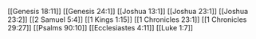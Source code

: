 [[Genesis 18:11]]
[[Genesis 24:1]]
[[Joshua 13:1]]
[[Joshua 23:1]]
[[Joshua 23:2]]
[[2 Samuel 5:4]]
[[1 Kings 1:15]]
[[1 Chronicles 23:1]]
[[1 Chronicles 29:27]]
[[Psalms 90:10]]
[[Ecclesiastes 4:11]]
[[Luke 1:7]]
